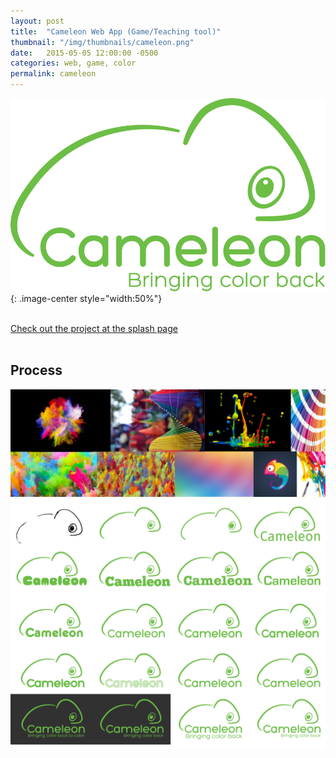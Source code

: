 ```yaml
---
layout: post
title:  "Cameleon Web App (Game/Teaching tool)"
thumbnail: "/img/thumbnails/cameleon.png"
date:   2015-05-05 12:00:00 -0500
categories: web, game, color
permalink: cameleon
---
```


<!--branding process-->
<!--process not already on splash page-->
![Cameleon Logo](../img/cameleon/logo.svg){: .image-center style="width:50%"}

<br>
<div>
<a href="http://naher94.github.io/cameleon">
    <div class="camleonButton contentButton"> Check out the project at the splash page
    </div>
</a>
</div>
<br>

## Process

![Inspiration Images](../img/cameleon/inspiration.png)
![Branding Iterations](../img/cameleon/branding.png)